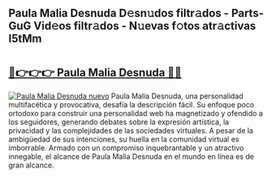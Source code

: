 ## Paula Malia Desnuda D𝚎sn𝚞dos filtr𝚊dos - Parts-GuG Vid𝚎os filtr𝚊dos - N𝚞evas f𝚘tos atr𝚊ctivas I5tMm

# <h2><a href="http://mbcj6o.tromn.icu/?c=Paula+Malia+Desnuda">🔗👉👉👉 Paula Malia Desnuda 🔗🔗</a></h2>

[![Paula Malia Desnuda nuevo](https://i.imgur.com/pEAQMta.gif)](http://mbcj6o.tromn.icu/?c=Paula+Malia+Desnuda)
Paula Malia Desnuda, una personalidad multifacética y provocativa, desafía la descripción fácil. Su enfoque poco ortodoxo para construir una personalidad web ha magnetizado y ofendido a los seguidores, generando debates sobre la expresión artística, la privacidad y las complejidades de las sociedades virtuales. A pesar de la ambigüedad de sus intenciones, su huella en la comunidad virtual es imborrable. Armado con un compromiso inquebrantable y un atractivo innegable, el alcance de Paula Malia Desnuda en el mundo en línea es de gran alcance.
